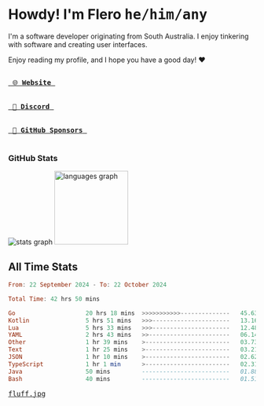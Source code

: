 # Howdy! I'm Flero <kbd>he/him/any</kbd>

I'm a software developer originating from South Australia. I enjoy tinkering with software and creating user interfaces.

Enjoy reading my profile, and I hope you have a good day! :heart:

<a href="https://flero.dev/">
    <kbd>
        <br>
        &nbsp;🌐 <strong>Website</strong>&nbsp;
        <br>
        <br>
    </kbd>
</a>

<a href="https://discord.com/users/1059375676769189938">
    <kbd>
        <br>
        &nbsp;💬 <strong>Discord</strong>&nbsp;
        <br>
        <br>
    </kbd>
</a>

<a href="https://github.com/sponsors/flerouwu">
    <kbd>
        <br>
        &nbsp;🩷 <strong>GitHub Sponsors</strong>&nbsp;
        <br>
        <br>
    </kbd>
</a>

### GitHub Stats
<!-- <p> allows it to be shown side-by-side -->
<div>
  <img src="https://github-readme-stats.vercel.app/api?hide_title=true&hide_rank=false&show_icons=true&include_all_commits=true&count_private=true&disable_animations=true&theme=github_dark&locale=en&hide_border=true&username=flerouwu" alt="stats graph"  />
  <img src="https://github-readme-stats.vercel.app/api/top-langs?locale=en&hide_title=false&langs_count=5&theme=github_dark&hide_border=true&username=flerouwu&layout=compact" alt="languages graph" height="150"  />
</div>

## All Time Stats

<!--START_SECTION:waka-->

```haskell
From: 22 September 2024 - To: 22 October 2024

Total Time: 42 hrs 50 mins

Go                    20 hrs 18 mins  >>>>>>>>>>>--------------   45.63 %
Kotlin                5 hrs 51 mins   >>>----------------------   13.16 %
Lua                   5 hrs 33 mins   >>>----------------------   12.48 %
YAML                  2 hrs 43 mins   >>-----------------------   06.14 %
Other                 1 hr 39 mins    >------------------------   03.73 %
Text                  1 hr 25 mins    >------------------------   03.21 %
JSON                  1 hr 10 mins    >------------------------   02.62 %
TypeScript            1 hr 1 min      >------------------------   02.31 %
Java                  50 mins         -------------------------   01.88 %
Bash                  40 mins         -------------------------   01.51 %
```

<!--END_SECTION:waka-->

<a href="https://raw.githubusercontent.com/flerouwu/flerouwu/main/fluff.jpg">
  <kbd>fluff.jpg</kbd>
</a>
